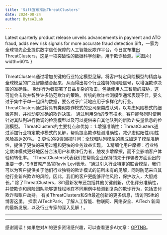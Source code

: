 ```yaml
---
title: 'Sift宣布推出ThreatClusters'
date: 2024-08-24
author: ByteAILab

---
```


Latest quarterly product release unveils advancements in payment and ATO fraud, adds new risk signals for more accurate fraud detection
Sift，一家为全球领先企业提供数字信任保障的人工智能反欺诈平台，今日宣布推出ThreatClusters，这是一项突破性的数据科学创新，用于欺诈检测。![图片](https://ai-techpark.com/wp-content/uploads/2024/08/Sift-an-960x540.jpg){ width=60% }

---
ThreatClusters通过增加关键的行业特定模型见解，将客户特定风险模型的精度与全球模型的广泛智能结合起来，从而得出每个行业独特的风险信号，以增强欺诈决策的准确性。
欺诈行为者部署了日益复杂的攻击，包括使用人工智能的威胁，这可能会击败并智胜许多防范欺诈的策略。传统的欺诈检测模型通常表现不佳，要么过于集中于单一组织的数据，要么过于广泛地应用于多样化的行业。ThreatClusters通过将具有类似欺诈模式的公司聚类成队列，以考虑风险模式的细微差别，并推动更准确的欺诈决策。
通过利用Sift的专有技术，客户能够同时使用针对其队列进行微调的检测模型以及可以提供来自其他队列的新欺诈矢量信息的检测模型。
ThreatClusters的主要特点和优势：
1.增强准确性：ThreatClusters通过添加行业特定欺诈模式的见解，帮助提高欺诈检测准确性，减少虚假阳性/阴性风险高达20%。
2.更快的投资回报时间：全球和队列模型的集成加速了模型准确性，提供了更快的采用过程和更快的业务效益实现。
3.精细化用户摩擦：行业特定欺诈模式更好地区分合法用户和欺诈行为者，触发步增摩擦，而不会影响客户体验和转化率。
“ThreatClusters代表我们在帮助企业保持领先于诈骗者方面迈出的重要一步，”Sift首席产品官Raviv Levi表示。“通过引入行业特定的联合模型，我们可以为客户提供关于他们行业独特的欺诈模式的前所未有的见解，同时防范来自其他行业新兴欺诈的风险。因此，我们的客户更能够评估风险，保护收入，大胆成长。”
除了ThreatClusters，Sift最新发布还包括其他关键创新，优化评分准确性，并使欺诈和风险团队能够更轻松地在不同用例中检测到复杂的欺诈行为，包括支付欺诈和账户劫持。
有关ThreatClusters和Sift最近创新的更多信息，请访问Sift的博客这里。
探索 AITechPark，了解人工智能、物联网、网络安全、AITech 新闻的最新发展，以及行业专家的深入见解！。

---
---
感谢阅读！如果您对AI的更多资讯感兴趣，可以查看更多AI文章：[GPTNB](https://gptnb.com)。
